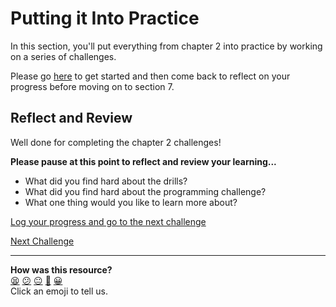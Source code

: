 # Putting it Into Practice

In this section, you'll put everything from chapter 2 into practice by working
on a series of challenges.

Please go [here](./challenges/README.md) to get started and then come back to
reflect on your progress before moving on to section 7.

## Reflect and Review

Well done for completing the chapter 2 challenges!

**Please pause at this point to reflect and review your learning...**

* What did you find hard about the drills?
* What did you find hard about the programming challenge?
* What one thing would you like to learn more about?


[Log your progress and go to the next challenge](https://makers-event-logger.herokuapp.com/?event=06_putting_chapter_2_into_practice.md&repository=makersacademy%2Fpython_foundations&redirect=chapter2%2F07_chapter_2_review.md)

[Next Challenge](07_chapter_2_review.md)

<!-- BEGIN GENERATED SECTION DO NOT EDIT -->

---

**How was this resource?**  
[😫](https://airtable.com/shrUJ3t7KLMqVRFKR?prefill_Repository=makersacademy%2Fpython_foundations&prefill_File=chapter2%2F06_putting_chapter_2_into_practice.md&prefill_Sentiment=😫) [😕](https://airtable.com/shrUJ3t7KLMqVRFKR?prefill_Repository=makersacademy%2Fpython_foundations&prefill_File=chapter2%2F06_putting_chapter_2_into_practice.md&prefill_Sentiment=😕) [😐](https://airtable.com/shrUJ3t7KLMqVRFKR?prefill_Repository=makersacademy%2Fpython_foundations&prefill_File=chapter2%2F06_putting_chapter_2_into_practice.md&prefill_Sentiment=😐) [🙂](https://airtable.com/shrUJ3t7KLMqVRFKR?prefill_Repository=makersacademy%2Fpython_foundations&prefill_File=chapter2%2F06_putting_chapter_2_into_practice.md&prefill_Sentiment=🙂) [😀](https://airtable.com/shrUJ3t7KLMqVRFKR?prefill_Repository=makersacademy%2Fpython_foundations&prefill_File=chapter2%2F06_putting_chapter_2_into_practice.md&prefill_Sentiment=😀)  
Click an emoji to tell us.

<!-- END GENERATED SECTION DO NOT EDIT -->
